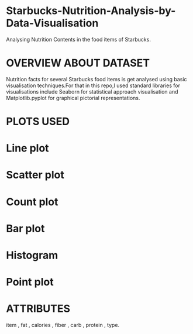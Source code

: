 # Starbucks-Nutrition-Analysis-by-Data-Visualisation
Analysing Nutrition Contents in the food items of Starbucks.
# OVERVIEW ABOUT DATASET
Nutrition facts for several Starbucks food items is get analysed using basic visualisation techniques.For that in this repo,I used standard libraries for visualisations include
Seaborn for statistical approach visualisation and Matplotlib.pyplot for graphical pictorial representations.
# PLOTS USED
# Line plot
# Scatter plot
# Count plot
# Bar plot
# Histogram
# Point plot
# ATTRIBUTES
item , fat , calories , fiber , carb , protein , type.
